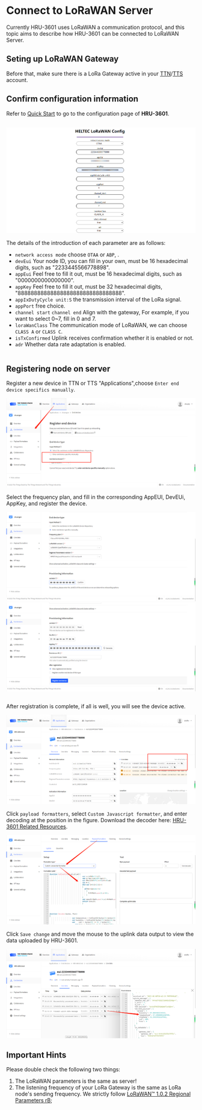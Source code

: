# Connect to LoRaWAN Server
Currently HRU-3601 uses LoRaWAN a communication protocol, and this topic aims to describe how HRU-3601 can be connected to LoRaWAN Server.
## Seting up LoRaWAN Gateway
Before that, make sure there is a LoRa Gateway active in your [TTN](https://console.thethingsnetwork.org/)/[TTS](https://lora.heltec.org/console) account.

## Confirm configuration information
Refer to [Quick Start](https://docs.heltec.org/en/ready2use/hru-3601/quick_start.html) to go to the configuration page of **HRU-3601**.

``` {Tip} In order to explain the corresponding positions of various parameters in the server, we will fill in the specific numbers here, and please fill in the actual use according to your own needs.

```

![](img/4.png)

The details of the introduction of each parameter are as follows:
+ `network access mode` choose `OTAA` or `ABP`, .
+ `devEui` Your node ID, you can fill in your own, must be 16 hexadecimal digits, such as "2233445566778898".
+ `appEui` Feel free to fill it out, must be 16 hexadecimal digits, such as "0000000000000000".
+ `appKey` Feel free to fill it out, must be 32 hexadecimal digits, "88888888888888888888888888888888".
+ `appIxDutyCycle unit:S` the transmission interval of the LoRa signal.
+ `appPort` free choice.
+ `channel start` `channel end` Align with the gateway, For example, if you want to select 0~7, fill in 0 and 7.
+ `loraWanClass` The communication mode of LoRaWAN, we can choose `CLASS A` or `CLASS C`.
+ `isTxConfirmed` Uplink receives confirmation whether it is enabled or not.
+ `adr` Whether data rate adaptation is enabled.

``` {Tip} The above is the configuration page in OTAA mode. If ABP needs to be used, the configuration will be slightly different.

```

## Registering node on server

Register a new device in TTN or TTS "Applications",choose `Enter end device specifics manually`.

![](img/5.png)

Select the frequency plan, and fill in the corresponding AppEUI, DevEUi, AppKey, and register the device.

![](img/6.png)
![](img/3.png)

``` {Tip} The **joinEui** here is the **AppEui** on the configuration page, which is "0000000000000000".

```

After registration is complete, if all is well, you will see the device active.

![](img/7.jpg)

Click `payload formatters`, select `Custom Javascript formatter`, and enter decoding at the position in the figure. Download the decoder here: [HRU-3601 Related Resources](https://resource.heltec.cn/download/HRU3601).

![](img/8.jpg)

Click `Save change` and move the mouse to the uplink data output to view the data uploaded by HRU-3601.

![](img/9.png)



## Important Hints

Please double check the following two things:

1. The LoRaWAN parameters is the same as server!
2. The listening frequency of your LoRa Gateway is the same as LoRa node's sending frequency. We strictly follow [LoRaWAN™ 1.0.2 Regional Parameters rB](https://resource.heltec.cn/download/LoRaWANRegionalParametersv1.0.2_final_1944_1.pdf);

